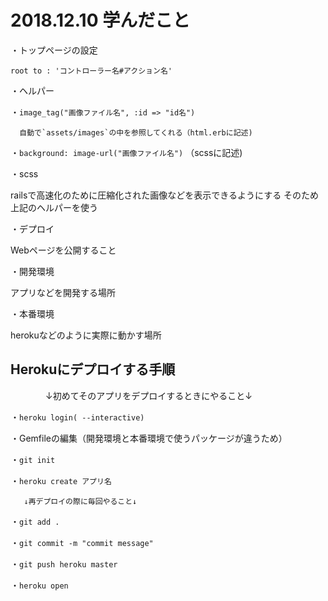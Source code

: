 # 2018.12.10 学んだこと


・トップページの設定

  `root to : 'コントローラー名#アクション名'`


・ヘルパー

   ・`image_tag("画像ファイル名", :id => "id名")`

      自動で`assets/images`の中を参照してくれる（html.erbに記述)

   ・`background: image-url("画像ファイル名")`
      （scssに記述)


・scss

   railsで高速化のために圧縮化された画像などを表示できるようにする
   そのため上記のヘルパーを使う


・デプロイ

   Webページを公開すること


・開発環境

   アプリなどを開発する場所


・本番環境

   herokuなどのように実際に動かす場所


## Herokuにデプロイする手順

　　　　↓初めてそのアプリをデプロイするときにやること↓

  ・`heroku login( --interactive)`

  ・Gemfileの編集（開発環境と本番環境で使うパッケージが違うため）

  ・`git init`

  ・`heroku create アプリ名`

       ↓再デプロイの際に毎回やること↓

  ・`git add .`

  ・`git commit -m "commit message"`

  ・`git push heroku master`

  ・`heroku open`
